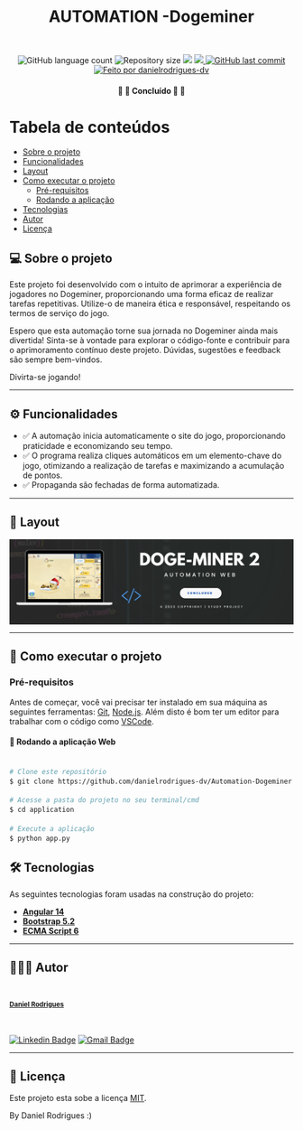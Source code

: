 <h1 align="center">AUTOMATION -Dogeminer</h1>			
<br>
<p align="center">
  <img alt="GitHub language count" src="https://img.shields.io/github/languages/count/danielrodrigues-dv/automation-dogeminer?style=flat-square&&color=%2304D361" />
  <img alt="Repository size" src="https://img.shields.io/github/repo-size/danielrodrigues-dv/automation-dogeminer?style=flat-square" />
  <img src="https://img.shields.io/github/stars/danielrodrigues-dv/automation-dogeminer?style=flat-square" />
	<a href="https://github.com/danielrodrigues-dv/automation-dogeminer/blob/master/LICENSE">
  <img src="https://img.shields.io/github/license/danielrodrigues-dv/Automation-Dogeminer?style=flat-square&" />
	</a>
  <a href="https://github.com/danielrodrigues-dv/automation-dogeminer/commits/main">
    <img alt="GitHub last commit" src="https://img.shields.io/github/last-commit/danielrodrigues-dv/automation-dogeminer?style=flat-square&">
  </a>
  <a href="https://github.com/danielrodrigues-dv">
    <img alt="Feito por danielrodrigues-dv" src="https://img.shields.io/badge/feito%20por-Daniel%20Rodrigues-%237519C1?style=flat-square&">
  </a>
</p>

<h4 align="center">🚧 🚀 Concluído 🚀 🚧</h4>
	

Tabela de conteúdos
=================
<!--ts-->
   * [Sobre o projeto](#-sobre-o-projeto)
   * [Funcionalidades](#%EF%B8%8F-funcionalidades)
   * [Layout](#-layout)
   * [Como executar o projeto](#-como-executar-o-projeto)
     * [Pré-requisitos](#pré-requisitos)
     * [Rodando a aplicação](#-Rodando-a-aplicação-Web)
   * [Tecnologias](#-tecnologias)
   * [Autor](#-autor)
   * [Licença](#-licença)
<!--te-->


## 💻 Sobre o projeto

<p>Este projeto foi desenvolvido com o intuito de aprimorar a experiência de jogadores no Dogeminer, proporcionando uma forma eficaz de realizar tarefas repetitivas.
Utilize-o de maneira ética e responsável, respeitando os termos de serviço do jogo.</p>
<p>Espero que esta automação torne sua jornada no Dogeminer ainda mais divertida! Sinta-se à vontade para explorar o código-fonte e contribuir para o aprimoramento contínuo deste projeto. Dúvidas, sugestões e feedback são sempre bem-vindos.</p>
Divirta-se jogando!

---

## ⚙️ Funcionalidades

- :white_check_mark: A automação inicia automaticamente o site do jogo, proporcionando praticidade e economizando seu tempo.
- :white_check_mark: O programa realiza cliques automáticos em um elemento-chave do jogo, otimizando a realização de tarefas e maximizando a acumulação de pontos.
- :white_check_mark: Propaganda são fechadas de forma automatizada.
 
---

## 🎨 Layout

<p align="center" style="display: flex; align-items: flex-start; justify-content: center;">
  <img alt="danielrodrigues-dv" title="#moments-angular" src="https://github.com/danielrodrigues-dv/my-portfolio/blob/main/application/src/assets/bannergit/banner-doger-miner.png" />
</p>

---

## 🚀 Como executar o projeto

### Pré-requisitos

Antes de começar, você vai precisar ter instalado em sua máquina as seguintes ferramentas:
[Git](https://git-scm.com), [Node.js](https://nodejs.org/en/). 
Além disto é bom ter um editor para trabalhar com o código como [VSCode](https://code.visualstudio.com/).



#### 🧭 Rodando a aplicação Web
```bash

# Clone este repositório
$ git clone https://github.com/danielrodrigues-dv/Automation-Dogeminer.git

# Acesse a pasta do projeto no seu terminal/cmd
$ cd application

# Execute a aplicação
$ python app.py


```



## 🛠 Tecnologias

As seguintes tecnologias foram usadas na construção do projeto:

-   **[Angular 14](https://angular.io)** 
-   **[Bootstrap 5.2](https://getbootstrap.com/docs/5.2/getting-started/introduction/)** 
-   **[ECMA Script 6](https://www.javascript.com/)**
---

## 🦸🏻‍♂️ Autor

<a href="https://github.com/danielrodrigues-dv">
 <img style="border-radius: 50%;" src="https://avatars.githubusercontent.com/u/41621213?v=4" width="100px;" alt=""/>
 <br>
  <sub><b><p>Daniel Rodrigues</p></b></sub></a>
 <br />

[![Linkedin Badge](https://img.shields.io/badge/-Daniel%20Rodrigues-blue?style=flat-square&logo=Linkedin&logoColor=white&link=https://www.linkedin.com/in/daniel-rodrigues-dv/)](https://www.linkedin.com/in/daniel-rodrigues-dv/) 
[![Gmail Badge](https://img.shields.io/badge/-daniel.rodrigues.soarees@gmail.com-c14438?style=flat-square&logo=Gmail&logoColor=white&link=mailto:daniel.rodrigues.soarees@gmail.com)](mailto:daniel.rodrigues.soarees@gmail.com)

---

## 📝 Licença

Este projeto esta sobe a licença [MIT](./LICENSE).

By Daniel Rodrigues  :)
